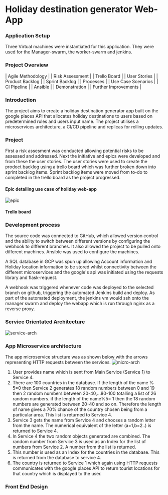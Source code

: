# Holiday destination generator Web-App

### Application Setup 
Three Virtual machines were instantiated for this application. They were used for the Manager-swarm, the worker-swarm and jenkins. 

### Project Overview
| Agile Methodology |
| Risk Assessment | 
| Trello Board |
| User Stories | 
| Product Backlog |
| Sprint Backlog  |
| Processes |
| Use Case Scenarios |
| CI Pipeline |
| Ansible |
| Demonstration |
| Further Improvements |

### Introduction

The project aims to create a holiday destination generator app built on the google places API that allocates holiday destinations to users based on predetermined rules and users input name. The project utilises a microservices architecture, a CI/CD pipeline and replicas for rolling updates. 

### Project
First a risk assesment was conducted allowing potential risks to be assessed and addressed. Next the initiative and epics were developed and from these the user stories. The user stories were used to create the prodoct backlog using a trello board which was further broken down into sprint backlog items. Sprint backlog items were moved from to-do to completed in the trello board as the project progressed.

#### Epic detailing use case of holiday web-app
![epic]

#### Trello board


### Development process
The source code was connected to GitHub, which allowed version control and the ability to switch between different versions by configuring the webhook to different branches. It also allowed the project to be pulled onto different machines. Ansible was used to configure the machines.

A SQL database in GCP was spun up allowing Account information and Holiday location information to be stored whilst connectivity between the different microservices and the google's api was initiated using the requests library and flask-request. 

A webhook was triggered whenever code was deployed to the selected branch on github, triggering the automated Jenkins build and deploy. 
As part of the automated deployment, the jenkins vm would ssh onto the manager swarm and deploy the webapp which is run through nginx as a reverse proxy.

### Service Orientated Architecture
![service-arch]

### App Microservice architecture
The app microservice structure was as shown below with the arrows representing HTTP requests between the services.
![micro-arch]
1. User provides name which is sent from Main Service (Service 1) to Service 4. 
2. There are 100 countries in the database. If the length of the name % 5=0 then Service 2 generates 18 random numbers between 0 and 19 then 2 random numbers between 20-40,...80-100 totalling a list of 26 random numbers. if the length of the name%5= 1 then the 18 random numbers are generated between 20-40 and so on. Therefore the length of name gives a 70% chance of the country chosen being from a particular area. This list is returned to Service 4.
3. Service 3 gets the name from Service 4 and chooses a random letter from the name. The numerical equivalent of the letter (a=1,b=2..) is returned to Service 4.
4. In Service 4 the two random objects generated are combined. The random number from Service 3 is used as an Index for the list of numbers from Service 2. A number from the list is returned.
5. This number is used as an Index for the countries in the database. This is returned from the database to service 4. 
6. The country is returned to Service 1 which again using HTTP requests communicates with the google places API to return tourist locations for that country which is displayed to the user.

### Front End Design














[epic]:https://i.imgur.com/lx59k72.png
[micro-arch]:https://i.imgur.com/1Ho1bsO.png?1
[service-arch]:https://i.imgur.com/iV3AiEx.png
